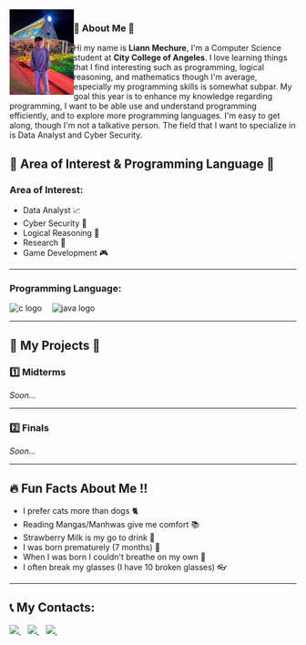 <img align="left" height="150" src="https://github.com/LiannMechure/7OOP-Projects-Repo/raw/main/picture/03aff5c5-8bd0-4bc6-b948-406d00fe19ee.jpg"  />

### 🎇 About Me 🎇
Hi my name is **Liann Mechure**, I'm a Computer Science student at **City College of Angeles**. I love learning things that I find interesting such as programming, logical reasoning, and mathematics though I'm average,   especially my programming skills is somewhat subpar.  My goal this year is to enhance my knowledge regarding programming, I want to be able use and understand programming efficiently, and to explore more programming languages. I'm easy to get along, though I'm not a talkative person. The field that I want to specialize in is Data Analyst and Cyber Security.
<br>
## 💎 Area of Interest & Programming Language 💎
### Area of Interest:
  - Data Analyst 📈
  - Cyber Security 🤖
  - Logical Reasoning 🧠
  - Research 📔
  - Game Development 🎮

---

### Programming Language:
<div align="left">
  <img src="https://cdn.jsdelivr.net/gh/devicons/devicon/icons/c/c-original.svg" height="40" alt="c logo"  />
  <img width="10" />
  <img src="https://cdn.jsdelivr.net/gh/devicons/devicon/icons/java/java-original.svg" height="40" alt="java logo"  />
</div>

---

## 📰 My Projects 📰
### 1️⃣ Midterms
  *Soon...*
  
---

### 2️⃣ Finals
  *Soon...*

--- 

## 🔥 Fun Facts About Me !!
  - I prefer cats more than dogs 🐈
  - Reading Mangas/Manhwas give me comfort 📚
  - Strawberry Milk is my go to drink 🍓
  - I was born prematurely (7 months) 🍼
  - When I was born I couldn't breathe on my own 👶
  - I often break my glasses (I have 10 broken glasses) 👓

---

## 📞 My Contacts:
<p align="left">
  <a href="https://mail.google.com/mail/u/0/?fs=1&to=lmechure24-0048@cca.edu.ph&tf=cm" target="_blank">
    <img src="https://img.shields.io/badge/Email-D14836?style=for-the-badge&logo=gmail&logoColor=white" height="40"/>
  </a>
  &nbsp;&nbsp;
  <a href="https://www.facebook.com/lii.mich" target="_blank">
    <img src="https://img.shields.io/badge/Facebook-1877F2?style=for-the-badge&logo=facebook&logoColor=white" height="40"/>
  </a>
  &nbsp;&nbsp;
  <a href="https://www.instagram.com/hyouu.ichi" target="_blank">
    <img src="https://img.shields.io/badge/Instagram-E4405F?style=for-the-badge&logo=instagram&logoColor=white" height="40"/>
  </a>
  &nbsp;&nbsp;
</p>
